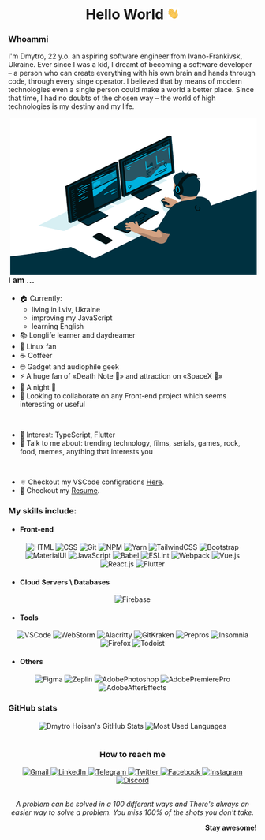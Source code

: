 <div align="center">

# **Hello World <img src="https://github.com/san616mofo/san616mofo/blob/main/assets/waving-hand.gif?raw=true" width="25px">**
</div>

### **Whoammi**
I'm Dmytro, 22 y.o. an aspiring software engineer from Ivano-Frankivsk, Ukraine. Ever since I was a kid, I dreamt of becoming a software developer – a person who can create everything with his own brain and hands through code, through every singe operator. I believed that by means of modern technologies even a single person could make a world a better place. Since that time, I had no doubts of the chosen way – the world of high technologies is my destiny and my life.

<img align="right" src="https://github.com/san616mofo/san616mofo/blob/main/assets/code-man.gif?raw=true" width="500px" height="320px" alt="GIF"/>

### **I am …**
- 🏠 Currently:
  - living in Lviv, Ukraine
  - improving my JavaScript
  - learning English
- 📚 Longlife learner and daydreamer
- 🐧 Linux fan
- ☕️ Сoffeer
- 🤓 Gadget and audiophile geek
- ⚡️ A huge fan of «Death Note 🍎» and attraction on «SpaceX 🚀»
- 🌙 A night 🦉
- 👯 Looking to collaborate on any Front-end project which seems interesting or useful

<br/>

- 🤔 Interest: TypeScript, Flutter
- 💬 Talk to me about: trending technology, films, serials, games, rock, food, memes, anything that interests you

<br/>

- ⚛️ Checkout my VSCode configrations [Here](https://gist.github.com/san616mofo/039b1dc5a7cdcb007ab3691814d53130).
- 📝 Checkout my [Resume](https://github.com/san616mofo/san616mofo/blob/main/resume.pdf).

### **My skills include:**
- #### **Front-end**
<div  align="center">

![HTML](https://img.shields.io/badge/-HTML-090909?style=for-the-badge&logo=HTML5&logoColor=dd4b25)
![CSS](https://img.shields.io/badge/-CSS-090909?style=for-the-badge&logo=CSS3&logoColor=254bdd)
![Git](https://img.shields.io/badge/-Git-090909?style=for-the-badge&logo=Git&logoColor=e94e31)
![NPM](https://img.shields.io/badge/-NPM-090909?style=for-the-badge&logo=NPM&logoColor=c53635)
![Yarn](https://img.shields.io/badge/-Yarn-090909?style=for-the-badge&logo=Yarn&logoColor=2b8ab5)
![TailwindCSS](https://img.shields.io/badge/-Tailwind%20CSS-090909?style=for-the-badge&logo=Tailwind-CSS&logoColor=4aacae)
![Bootstrap](https://img.shields.io/badge/-Bootstrap-090909?style=for-the-badge&logo=Bootstrap&logoColor=8210f5)
![MaterialUI](https://img.shields.io/badge/-Material%E2%80%90UI-090909?style=for-the-badge&logo=Material-UI&logoColor=00abf7)
![JavaScript](https://img.shields.io/badge/-JavaScript-090909?style=for-the-badge&logo=JavaScript&logoColor=efd81d)
![Babel](https://img.shields.io/badge/-Babel-090909?style=for-the-badge&logo=Babel&logoColor=f1d53c)
![ESLint](https://img.shields.io/badge/-ESLint-090909?style=for-the-badge&logo=ESLint&logoColor=4930bd)
![Webpack](https://img.shields.io/badge/-Webpack-090909?style=for-the-badge&logo=Webpack&logoColor=8acef2)
![Vue.js](https://img.shields.io/badge/-Vue%2Ejs-090909?style=for-the-badge&logo=Vue%2Ejs&logoColor=3fb27f)
![React.js](https://img.shields.io/badge/-React%2Ejs-090909?style=for-the-badge&logo=React&logoColor=61dafb)
![Flutter](https://img.shields.io/badge/-Flutter-090909?style=for-the-badge&logo=Flutter&logoColor=51bff0)
</div>

- #### **Cloud Servers \ Databases**
<div  align="center">

![Firebase](https://img.shields.io/badge/-Firebase-090909?style=for-the-badge&logo=Firebase&logoColor=f7c52b)
</div>

- #### **Tools**
<div  align="center">

![VSCode](https://img.shields.io/badge/-Visual%20Studio%20Code-090909?style=for-the-badge&logo=Visual-Studio-Code&logoColor=23aaf2)
![WebStorm](https://img.shields.io/badge/-WebStorm-090909?style=for-the-badge&logo=WebStorm&logoColor=00ced8)
![Alacritty](https://img.shields.io/badge/-Alacritty-090909?style=for-the-badge&logo=GNU-Bash&logoColor=f76e00)
![GitKraken](https://img.shields.io/badge/-GitKraken-090909?style=for-the-badge&logo=GitKraken&logoColor=149085)
![Prepros](https://img.shields.io/badge/-Prepros-090909?style=for-the-badge&logo=Wolfram&logoColor=24cbe4)
![Insomnia](https://img.shields.io/badge/-Insomnia-090909?style=for-the-badge&logo=Insomnia&logoColor=6a59c7)
![Firefox](https://img.shields.io/badge/-Firefox-090909?style=for-the-badge&logo=Firefox-Browser&logoColor=d85e25)
![Todoist](https://img.shields.io/badge/-Todoist-090909?style=for-the-badge&logo=Todoist&logoColor=e44331)
</div>

- #### **Others**
<div  align="center">

![Figma](https://img.shields.io/badge/-Figma-090909?style=for-the-badge&logo=Figma&logoColor=f24d18)
![Zeplin](https://img.shields.io/badge/-Zeplin-090909?style=for-the-badge&logo=Azure-Pipelines&logoColor=fdbd39)
![AdobePhotoshop](https://img.shields.io/badge/-Photoshop-090909?style=for-the-badge&logo=Adobe-Photoshop&logoColor=31a8ff)
![AdobePremierePro](https://img.shields.io/badge/-Premiere%20Pro-090909?style=for-the-badge&logo=Adobe-Premiere-Pro&logoColor=e575ff)
![AdobeAfterEffects](https://img.shields.io/badge/-After%20Effects-090909?style=for-the-badge&logo=Adobe-After-Effects&logoColor=cd9fff)
</div>

### **GitHub stats**
<div align='center'>
  <img align="center" src="https://github-readme-stats.vercel.app/api?username=san616mofo&show_icons=true&count_private=true&theme=gotham" alt="Dmytro Hoisan's GitHub Stats"/>
  <img align="center" src="https://github-readme-stats.vercel.app/api/top-langs/?username=san616mofo&theme=gotham&layout=compact" alt="Most Used Languages"/>
</div>

<br/>

<div  align="center">

### **How to reach me**
  <a href="mailto:nahtvandler@gmail.com" target="_blank">
    <img src="https://img.shields.io/badge/-Gmail-090909.svg?style=for-the-badge&logo=Gmail&logoColor=d54537" alt="Gmail">
  </a>
  <a href="https://www.linkedin.com/in/dmytro-hoisan-037478190" target="_blank">
    <img src="https://img.shields.io/badge/-LinkedIn-090909.svg?style=for-the-badge&logo=LinkedIn&logoColor=0077b0" alt="LinkedIn">
  </a>
  <a href="https://t.me/sebitti" target="_blank">
    <img src="https://img.shields.io/badge/-Telegram-090909.svg?style=for-the-badge&logo=Telegram&logoColor=30a4da" alt="Telegram">
  </a>
  <a href="https://twitter.com/sebitti" target="_blank">
    <img src="https://img.shields.io/badge/-Twitter-090909.svg?style=for-the-badge&logo=Twitter&logoColor=3fa6da" alt="Twitter">
  </a>
  <a href="https://www.facebook.com/dh1010011010" target="_blank">
    <img src="https://img.shields.io/badge/-Facebook-090909.svg?style=for-the-badge&logo=Facebook&logoColor=4064ac" alt="Facebook">
  </a>
  <a href="https://www.instagram.com/dmtr.san" target="_blank">
    <img src="https://img.shields.io/badge/-Instagram-090909.svg?style=for-the-badge&logo=Instagram&logoColor=d21a47" alt="Instagram">
  </a>
  <a href="https://discordapp.com/users/429788828425781248" target="_blank">
    <img src="https://img.shields.io/badge/-Discord-090909.svg?style=for-the-badge&logo=Discord&logoColor=7289da" alt="Discord">
  </a>
</div>

<br/>

<div align="center">

*A problem can be solved in a 100 different ways and There's always an easier way to solve a problem.
You miss 100% of the shots you don't take.*
</div>

<div align="right">

**Stay awesome!**
</div>
